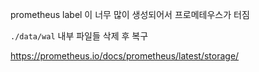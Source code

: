 
prometheus label 이 너무 많이 생성되어서 프로메테우스가 터짐

`./data/wal` 내부 파일들 삭제 후 복구

https://prometheus.io/docs/prometheus/latest/storage/